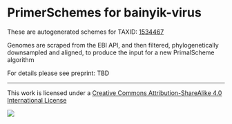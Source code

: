 # PrimerSchemes for bainyik-virus

These are autogenerated schemes for TAXID: [1534467](https://www.ncbi.nlm.nih.gov/Taxonomy/Browser/wwwtax.cgi?mode=Info&id=1534467&lvl=3&lin=f&keep=1&srchmode=1&unlock)

Genomes are scraped from the EBI API, and then filtered, phylogenetically downsampled and aligned, to produce the input for a new PrimalScheme algorithm

For details please see preprint: TBD

------------------------------------------------------------------------

This work is licensed under a [Creative Commons Attribution-ShareAlike 4.0 International License](http://creativecommons.org/licenses/by-sa/4.0/) 

![](https://i.creativecommons.org/l/by-sa/4.0/88x31.png)